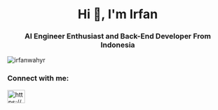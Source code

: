 <h1 align="center">Hi 👋, I'm Irfan</h1>
<h3 align="center">AI Engineer Enthusiast and Back-End Developer From Indonesia</h3>

<p align="left"> <img src="https://komarev.com/ghpvc/?username=irfanwahyr&label=Profile%20views&color=0e75b6&style=flat" alt="irfanwahyr" /> </p>

<h3 align="left">Connect with me:</h3>
<p align="left">
<a href="https://www.linkedin.com/in/irfan-wahyu-ramadhani/" target="blank"><img align="center" src="https://raw.githubusercontent.com/rahuldkjain/github-profile-readme-generator/master/src/images/icons/Social/linked-in-alt.svg" alt="https://www.linkedin.com/in/irfan-wahyu-ramadhani/" height="30" width="40" /></a>
</p>
